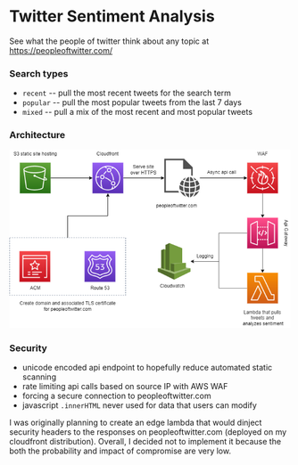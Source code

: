 # Twitter Sentiment Analysis
See what the people of twitter think about any topic at https://peopleoftwitter.com/

### Search types
- `recent` -- pull the most recent tweets for the search term
- `popular` -- pull the most popular tweets from the last 7 days
- `mixed` -- pull a mix of the most recent and most popular tweets

### Architecture
![Architecture map](.img/completeSAGraph.png)

### Security
- unicode encoded api endpoint to hopefully reduce automated static scanning
- rate limiting api calls based on source IP with AWS WAF
- forcing a secure connection to peopleoftwitter.com
- javascript `.innerHTML` never used for data that users can modify

I was originally planning to create an edge lambda that would dinject security headers to the responses on peopleoftwitter.com (deployed on my cloudfront distribution). Overall, I decided not to implement it because the both the probability and impact of compromise are very low.

